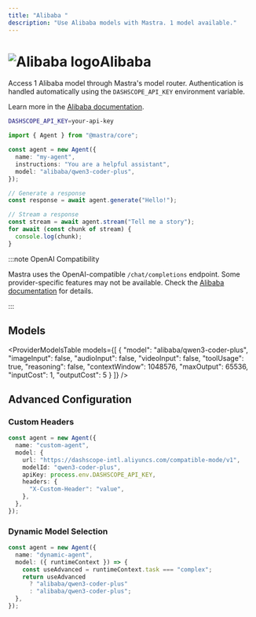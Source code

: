 ```yaml
---
title: "Alibaba "
description: "Use Alibaba models with Mastra. 1 model available."
---
```


# <img src="https://models.dev/logos/alibaba.svg" alt="Alibaba logo" className="inline w-8 h-8 mr-2 align-middle dark:invert dark:brightness-0 dark:contrast-200" />Alibaba

Access 1 Alibaba model through Mastra's model router. Authentication is handled automatically using the `DASHSCOPE_API_KEY` environment variable.

Learn more in the [Alibaba documentation](https://www.alibabacloud.com/help/en/model-studio/models).

```bash
DASHSCOPE_API_KEY=your-api-key
```

```typescript
import { Agent } from "@mastra/core";

const agent = new Agent({
  name: "my-agent",
  instructions: "You are a helpful assistant",
  model: "alibaba/qwen3-coder-plus",
});

// Generate a response
const response = await agent.generate("Hello!");

// Stream a response
const stream = await agent.stream("Tell me a story");
for await (const chunk of stream) {
  console.log(chunk);
}
```

:::note OpenAI Compatibility

Mastra uses the OpenAI-compatible `/chat/completions` endpoint. Some provider-specific features may not be available. Check the [Alibaba documentation](https://www.alibabacloud.com/help/en/model-studio/models) for details.

:::

## Models

<ProviderModelsTable
models={[
{
"model": "alibaba/qwen3-coder-plus",
"imageInput": false,
"audioInput": false,
"videoInput": false,
"toolUsage": true,
"reasoning": false,
"contextWindow": 1048576,
"maxOutput": 65536,
"inputCost": 1,
"outputCost": 5
}
]}
/>

## Advanced Configuration

### Custom Headers

```typescript
const agent = new Agent({
  name: "custom-agent",
  model: {
    url: "https://dashscope-intl.aliyuncs.com/compatible-mode/v1",
    modelId: "qwen3-coder-plus",
    apiKey: process.env.DASHSCOPE_API_KEY,
    headers: {
      "X-Custom-Header": "value",
    },
  },
});
```

### Dynamic Model Selection

```typescript
const agent = new Agent({
  name: "dynamic-agent",
  model: ({ runtimeContext }) => {
    const useAdvanced = runtimeContext.task === "complex";
    return useAdvanced
      ? "alibaba/qwen3-coder-plus"
      : "alibaba/qwen3-coder-plus";
  },
});
```
